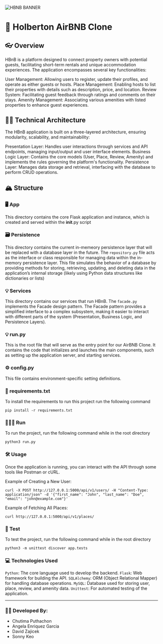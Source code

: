
![HBNB BANNER](https://github.com/user-attachments/assets/26bfe7b6-cdf6-479a-90de-4d41d1bd740e)

# 🏨 Holberton AirBNB Clone

## 👓 Overview
HBnB is a platform designed to connect property owners with potential guests, facilitating short-term rentals and unique accommodation experiences. The application encompasses several key functionalities:

User Management: Allowing users to register, update their profiles, and operate as either guests or hosts. Place Management: Enabling hosts to list their properties with details such as description, price, and location. Review System: Facilitating guest feedback through ratings and comments on their stays. Amenity Management: Associating various amenities with listed properties to enhance guest experiences.

## 👩‍🏫 Technical Architecture
The HBnB application is built on a three-layered architecture, ensuring modularity, scalability, and maintainability:

Presentation Layer: Handles user interactions through services and API endpoints, managing input/output and user interface elements. Business Logic Layer: Contains the core models (User, Place, Review, Amenity) and implements the rules governing the platform's functionality. Persistence Layer: Manages data storage and retrieval, interfacing with the database to perform CRUD operations.

## 🏔 Structure

### 🖥 App
This directory contains the core Flask application and instance, which is created and served within the __init__.py script

### 🗃 Persistence
This directory contains the current in-memeory persistence layer that will be replaced with a database layer in the future. The `repository.py` file acts as the interface or class responsible for managing data within the in-memory persistence layer. This file simulates the behavior of a database by providing methods for storing, retrieving, updating, and deleting data in the application’s internal storage (likely using Python data structures like dictionaries or lists)

### 💡 Services
This directory contains our services that run HBnB. The `facade.py` implements the Facade design pattern. The Facade pattern provides a simplified interface to a complex subsystem, making it easier to interact with different parts of the system (Presentation, Business Logic, and Persistence Layers).

### 💡 run.py
This is the root file that will serve as the entry point for our AirBNB Clone. It contains the code that initializes and launches the main components, such as setting up the application server, and starting services.

### ⚙️ config.py
This file contains environment-specific setting definitions.

### 🔑 requirements.txt
To install the requirements to run this project run the following command
```
pip install -r requirements.txt
```

### 👷🏼‍♀️ Run
To run the project, run the following command while in the root directory
```
python3 run.py
```

### 🛠 Usage
Once the application is running, you can interact with the API through some tools like Postman or cURL.

Example of Creating a New User:
```
curl -X POST http://127.0.0.1:5000/api/v1/users/ -H "Content-Type: application/json" -d '{"first_name": "John", "last_name": "Doe", "email": "john@example.com"}'
```
Example of Fetching All Places:
```
curl http://127.0.0.1:5000/api/v1/places/
```

### 🌊 Test
To test the project, run the following command while in the root directory
```
python3 -m unittest discover app.tests
```

### 💻 Technologies Used
`Python`: The core language used to develop the backend.
`Flask`: Web framework for building the API.
`SQLAlchemy`: ORM (Object Relational Mapper) for handling database operations.
`MySQL`: Database used for storing user, place, review, and amenity data.
`Unittest`: For automated testing of the application.

-------------------------------------------------------------------------------------------------------------------------
### 🧑‍💻 Developed By:
* Chutima Puthachon
* Angela Enriquez Garcia
* David Zajicek
* Sonny Keo
